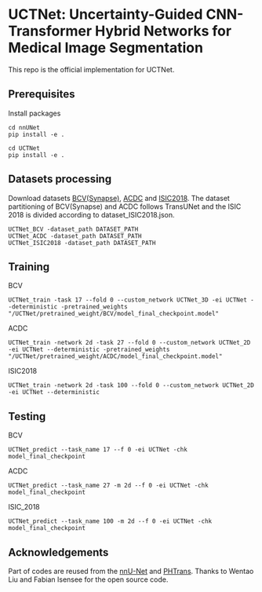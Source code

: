 # UCTNet: Uncertainty-Guided CNN-Transformer Hybrid Networks for Medical Image Segmentation
This repo is the official implementation for UCTNet.

## Prerequisites
Install packages
```
cd nnUNet
pip install -e .

cd UCTNet
pip install -e .
```

## Datasets processing
Download datasets [BCV(Synapse)](https://www.dropbox.com/sh/z4hbbzqai0ilqht/AAARqnQhjq3wQcSVFNR__6xNa?dl=0https://www.dropbox.com/sh/z4hbbzqai0ilqht/AAARqnQhjq3wQcSVFNR__6xNa?dl=0), [ACDC](https://acdc.creatis.insa-lyon.fr/description/databases.html) and [ISIC2018](https://challenge.isic-archive.com/data/). 
The dataset partitioning of BCV(Synapse) and ACDC follows TransUNet and the ISIC 2018 is divided according to dataset_ISIC2018.json.

```
UCTNet_BCV -dataset_path DATASET_PATH
UCTNet_ACDC -dataset_path DATASET_PATH
UCTNet_ISIC2018 -dataset_path DATASET_PATH
```
## Training
BCV
```
UCTNet_train -task 17 --fold 0 --custom_network UCTNet_3D -ei UCTNet --deterministic -pretrained_weights "/UCTNet/pretrained_weight/BCV/model_final_checkpoint.model"
```

ACDC
```
UCTNet_train -network 2d -task 27 --fold 0 --custom_network UCTNet_2D -ei UCTNet --deterministic -pretrained_weights "/UCTNet/pretrained_weight/ACDC/model_final_checkpoint.model"
```

ISIC2018
```
UCTNet_train -network 2d -task 100 --fold 0 --custom_network UCTNet_2D -ei UCTNet --deterministic
```

## Testing
BCV
```
UCTNet_predict --task_name 17 --f 0 -ei UCTNet -chk model_final_checkpoint
```

ACDC
```
UCTNet_predict --task_name 27 -m 2d --f 0 -ei UCTNet -chk model_final_checkpoint
```

ISIC_2018
```
UCTNet_predict --task_name 100 -m 2d --f 0 -ei UCTNet -chk model_final_checkpoint
```

## Acknowledgements


Part of codes are reused from the [nnU-Net](https://github.com/MIC-DKFZ/nnUNet) and [PHTrans](https://github.com/lseventeen/PHTrans). Thanks to Wentao Liu and Fabian Isensee for the open source code.
